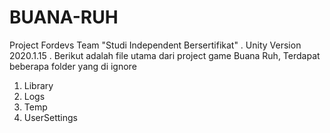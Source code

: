 # BUANA-RUH
Project Fordevs Team "Studi Independent Bersertifikat" 
.
Unity Version 2020.1.15
.
Berikut adalah file utama dari project game Buana Ruh,
Terdapat beberapa folder yang di ignore
  1. Library
  2. Logs
  3. Temp
  4. UserSettings
